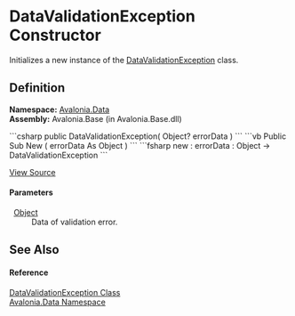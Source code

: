 # DataValidationException Constructor


Initializes a new instance of the <a href="T_Avalonia_Data_DataValidationException">DataValidationException</a> class.



## Definition
**Namespace:** <a href="N_Avalonia_Data">Avalonia.Data</a>  
**Assembly:** Avalonia.Base (in Avalonia.Base.dll)

<Tabs groupId="api-code-preview">
<TabItem value="csharp" label="C#">
```csharp
public DataValidationException(
	Object? errorData
)
```
</TabItem>
<TabItem value="vb" label="VB">
```vb
Public Sub New ( 
	errorData As Object
)
```
</TabItem>
<TabItem value="fsharp" label="F#">
```fsharp
new : 
        errorData : Object -> DataValidationException
```
</TabItem>
</Tabs>



<a href="https://github.com/AvaloniaUI/Avalonia/tree/master/src/Avalonia.Base/Data/DataValidationException.cs#L14" title="View the source code">View Source</a>



#### Parameters
<dl><dt>  <a href="https://learn.microsoft.com/dotnet/api/system.object" target="_blank" rel="noopener noreferrer">Object</a></dt><dd>Data of validation error.</dd></dl>

## See Also


#### Reference
<a href="T_Avalonia_Data_DataValidationException">DataValidationException Class</a>  
<a href="N_Avalonia_Data">Avalonia.Data Namespace</a>  

